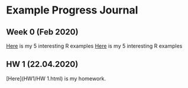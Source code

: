 # Example Progress Journal

## Week 0 (Feb 2020)
[Here](files/homework_0.html) is my 5 interesting R examples
[Here](files/homework_0.html) is my 5 interesting R examples

## HW 1 (22.04.2020)
[Here](HW1/HW 1.html) is my homework.
